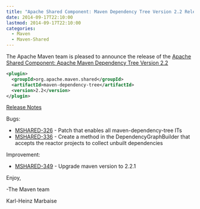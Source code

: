 ```yaml
---
title: "Apache Shared Component: Maven Dependency Tree Version 2.2 Released"
date: 2014-09-17T22:10:00
lastmod: 2014-09-17T22:10:00
categories:
  - Maven
  - Maven-Shared
---
```

The Apache Maven team is pleased to announce the release of the 
[Apache Shared Component: Apache Maven Dependency Tree Version 2.2](http://maven.apache.org/shared/maven-dependency-tree/)


```xml
<plugin>
  <groupId>org.apache.maven.shared</groupId>
  <artifactId>maven-dependency-tree</artifactId>
  <version>2.2</version>
</plugin>
```

<!-- more -->

[Release Notes](http://jira.codehaus.org/secure/ReleaseNote.jspa?projectId=11761&version=19225)

Bugs:

 * [MSHARED-326](https://issues.apache.org/jira/browse/MSHARED-326) - Patch that enables all maven-dependency-tree ITs
 * [MSHARED-336](https://issues.apache.org/jira/browse/MSHARED-336) - Create a method in the DependencyGraphBuilder that accepts the reactor projects to collect unbuilt dependencies

Improvement:

 * [MSHARED-349](https://issues.apache.org/jira/browse/MSHARED-349) - Upgrade maven version to 2.2.1


Enjoy,

-The Maven team

Karl-Heinz Marbaise
